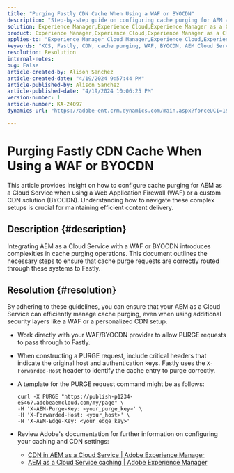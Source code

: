 ```yaml
---
title: "Purging Fastly CDN Cache When Using a WAF or BYOCDN"
description: "Step-by-step guide on configuring cache purging for AEM as a Cloud Service when leveraging a Web Application Firewall (WAF) or Bring Your Own CDN (BYOCDN)."
solution: Experience Manager,Experience Cloud,Experience Manager as a Cloud Service
product: Experience Manager,Experience Cloud,Experience Manager as a Cloud Service
applies-to: "Experience Manager Cloud Manager,Experience Cloud,Experience Manager as a Cloud Service,Experience Manager 6.5"
keywords: "KCS, Fastly, CDN, cache purging, WAF, BYOCDN, AEM Cloud Service, Imperva, reverse proxy, X-Forwarded-Host, X-AEM-Purge-Key, X-AEM-Edge-Key, curl command, cache invalidation."
resolution: Resolution
internal-notes: 
bug: False
article-created-by: Alison Sanchez
article-created-date: "4/19/2024 9:57:44 PM"
article-published-by: Alison Sanchez
article-published-date: "4/19/2024 10:06:25 PM"
version-number: 1
article-number: KA-24097
dynamics-url: "https://adobe-ent.crm.dynamics.com/main.aspx?forceUCI=1&pagetype=entityrecord&etn=knowledgearticle&id=292d31d7-97fe-ee11-a1ff-6045bd006149"

---
```

# Purging Fastly CDN Cache When Using a WAF or BYOCDN


This article provides insight on how to configure cache purging for AEM as a Cloud Service when using a Web Application Firewall (WAF) or a custom CDN solution (BYOCDN). Understanding how to navigate these complex setups is crucial for maintaining efficient content delivery.

## Description {#description}


Integrating AEM as a Cloud Service with a WAF or BYOCDN introduces complexities in cache purging operations. This document outlines the necessary steps to ensure that cache purge requests are correctly routed through these systems to Fastly.


## Resolution {#resolution}


By adhering to these guidelines, you can ensure that your AEM as a Cloud Service can efficiently manage cache purging, even when using additional security layers like a WAF or a personalized CDN setup.

- Work directly with your WAF/BYOCDN provider to allow PURGE requests to pass through to Fastly.
- When constructing a PURGE request, include critical headers that indicate the original host and authentication keys. Fastly uses the `X-Forwarded-Host` header to identify the cache entry to purge correctly.
- A template for the PURGE request command might be as follows:


    ```
    curl -X PURGE "https://publish-p1234-e5467.adobeaemcloud.com/my/page" \
    -H 'X-AEM-Purge-Key: <your_purge_key>' \
    -H 'X-Forwarded-Host: <your_host>' \
    -H 'X-AEM-Edge-Key: <your_edge_key>'
    ```
- Review Adobe's documentation for further information on configuring your caching and CDN settings:
    - [CDN in AEM as a Cloud Service | Adobe Experience Manager](https://experienceleague.adobe.com/docs/experience-manager-cloud-service/implementing/content-delivery/cdn.html)
    - [AEM as a Cloud Service caching | Adobe Experience Manager](https://experienceleague.adobe.com/docs/experience-manager-cloud-service/implementing/content-delivery/caching.html)



